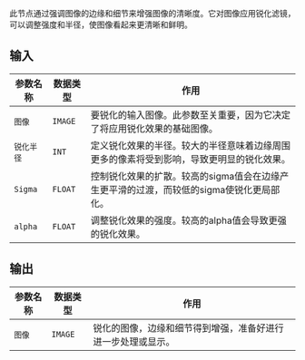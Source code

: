 此节点通过强调图像的边缘和细节来增强图像的清晰度。它对图像应用锐化滤镜，可以调整强度和半径，使图像看起来更清晰和鲜明。

## 输入

| 参数名称 | 数据类型 | 作用 |
| --- | --- | --- |
| `图像` | `IMAGE` | 要锐化的输入图像。此参数至关重要，因为它决定了将应用锐化效果的基础图像。 |
| `锐化半径` | `INT` | 定义锐化效果的半径。较大的半径意味着边缘周围更多的像素将受到影响，导致更明显的锐化效果。 |
| `Sigma` | `FLOAT` | 控制锐化效果的扩散。较高的sigma值会在边缘产生更平滑的过渡，而较低的sigma使锐化更局部化。 |
| `alpha` | `FLOAT` | 调整锐化效果的强度。较高的alpha值会导致更强的锐化效果。 |

## 输出

| 参数名称 | 数据类型 | 作用 |
| --- | --- | --- |
| `图像` | `IMAGE` | 锐化的图像，边缘和细节得到增强，准备好进行进一步处理或显示。 |
